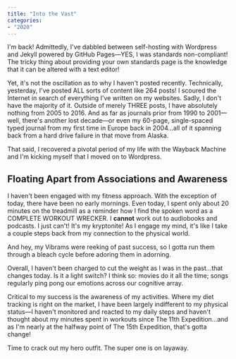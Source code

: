 ```yaml
---
title: "Into the Vast"
categories:
- "2020"
---
```


I'm back!  Admittedly, I've dabbled between self-hosting with Wordpress and Jekyll powered by GitHub Pages—YES, I was standards non-compliant! The tricky thing about providing your own standards page is the knowledge that it can be altered with a text editor!

Yet, it's not the oscillation as to why I haven't posted recently.  Technically, yesterday, I've posted ALL sorts of content like 264 posts!  I scoured the Internet in search of everything I've written on my websites.  Sadly, I don't have the majority of it.  Outside of merely THREE posts, I have absolutely nothing from 2005 to 2016.  And as far as journals prior from 1990 to 2001—well, there's another lost decade—or even my 60-page, single-spaced typed journal from my first time in Europe back in 2004...all of it spanning back from a hard drive failure in that move from Alaska.  

That said, I recovered a pivotal period of my life with the Wayback Machine and I'm kicking myself that I moved on to Wordpress.

## Floating Apart from Associations and Awareness

I haven't been engaged with my fitness approach.  With the exception of today, there have been no early mornings.  Even today, I spent only about 20 minutes on the treadmill as a reminder how I find the spoken word as a COMPLETE WORKOUT WRECKER.  I **cannot** work out to audiobooks and podcasts.  I just can't!  It's my kryptonite!  As I engage my mind, it's like I take a couple steps back from my connection to the physical world.

And hey, my Vibrams were reeking of past success, so I gotta run them through a bleach cycle before adoring them in adorning.

Overall, I haven't been charged to cut the weight as I was in the past...that changes today.  Is it a light switch?   I think so:  movies do it all the time; songs regularly ping pong our emotions across our cognitive array.

Critical to my success is the awareness of my activities.  Where my diet tracking is right on the market, I have been largely indifferent to my physical status—I haven't monitored and reacted to my daily steps and haven't thought about my minutes spent in workouts since The 11th Expedition...and as I'm nearly at the halfway point of The 15th Expedition, that's gotta change!

Time to crack out my hero outfit.  The super one is on layaway.
